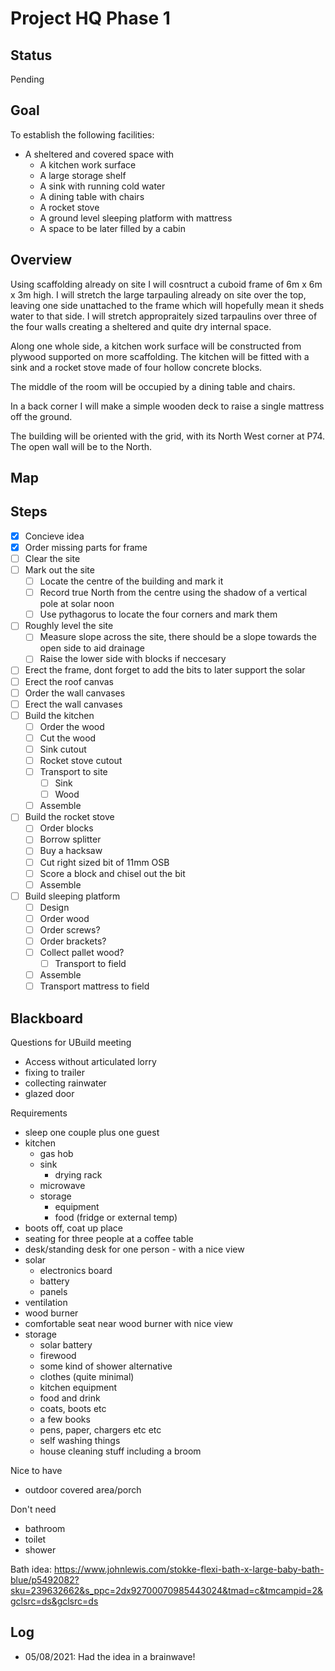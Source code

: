 # Project HQ Phase 1

## Status

Pending

## Goal

To establish the following facilities:

- A sheltered and covered space with
    - A kitchen work surface
    - A large storage shelf
    - A sink with running cold water
    - A dining table with chairs
    - A rocket stove
    - A ground level sleeping platform with mattress
    - A space to be later filled by a cabin


## Overview

Using scaffolding already on site I will cosntruct a cuboid frame of 6m x 6m x 3m high. I will stretch the large tarpauling already on site over the top, leaving one side unattached to the frame which will hopefully mean it sheds water to that side. I will stretch appropraitely sized tarpaulins over three of the four walls creating a sheltered and quite dry internal space.

Along one whole side, a kitchen work surface will be constructed from plywood supported on more scaffolding. The kitchen will be fitted with
a sink and a rocket stove made of four hollow concrete blocks.

The middle of the room will be occupied by a dining table and chairs.

In a back corner I will make a simple wooden deck to raise a single mattress off the ground.

The building will be oriented with the grid, with its North West corner at P74. The open wall will be to the North.

## Map

## Steps

- [x] Concieve idea
- [x] Order missing parts for frame
- [ ] Clear the site
- [ ] Mark out the site
    - [ ] Locate the centre of the building and mark it
    - [ ] Record true North from the centre using the shadow of a vertical pole at solar noon
    - [ ] Use pythagorus to locate the four corners and mark them
- [ ] Roughly level the site
    - [ ] Measure slope across the site, there should be a slope towards the open side to aid drainage
    - [ ] Raise the lower side with blocks if neccesary
- [ ] Erect the frame, dont forget to add the bits to later support the solar
- [ ] Erect the roof canvas
- [ ] Order the wall canvases
- [ ] Erect the wall canvases
- [ ] Build the kitchen
    - [ ] Order the wood
    - [ ] Cut the wood
    - [ ] Sink cutout
    - [ ] Rocket stove cutout
    - [ ] Transport to site
        - [ ] Sink
        - [ ] Wood
    - [ ] Assemble
- [ ] Build the rocket stove
    - [ ] Order blocks
    - [ ] Borrow splitter
    - [ ] Buy a hacksaw
    - [ ] Cut right sized bit of 11mm OSB
    - [ ] Score a block and chisel out the bit
    - [ ] Assemble
- [ ] Build sleeping platform
    - [ ] Design
    - [ ] Order wood
    - [ ] Order screws?
    - [ ] Order brackets?
    - [ ] Collect pallet wood?
        - [ ] Transport to field
    - [ ] Assemble 
    - [ ] Transport mattress to field

## Blackboard

Questions for UBuild meeting
- Access without articulated lorry
- fixing to trailer
- collecting rainwater
- glazed door

Requirements
- sleep one couple plus one guest
- kitchen
    - gas hob
    - sink
        - drying rack
    - microwave
    - storage
        - equipment
        - food (fridge or external temp)
- boots off, coat up place
- seating for three people at a coffee table
- desk/standing desk for one person - with a nice view
- solar
    - electronics board
    - battery
    - panels
- ventilation
- wood burner
- comfortable seat near wood burner with nice view
- storage
    - solar battery
    - firewood
    - some kind of shower alternative
    - clothes (quite minimal)
    - kitchen equipment
    - food and drink
    - coats, boots etc
    - a few books
    - pens, paper, chargers etc etc
    - self washing things
    - house cleaning stuff including a broom

Nice to have
- outdoor covered area/porch

Don't need
- bathroom
- toilet
- shower

Bath idea: https://www.johnlewis.com/stokke-flexi-bath-x-large-baby-bath-blue/p5492082?sku=239632662&s_ppc=2dx92700070985443024&tmad=c&tmcampid=2&gclsrc=ds&gclsrc=ds


## Log

- 05/08/2021: Had the idea in a brainwave!